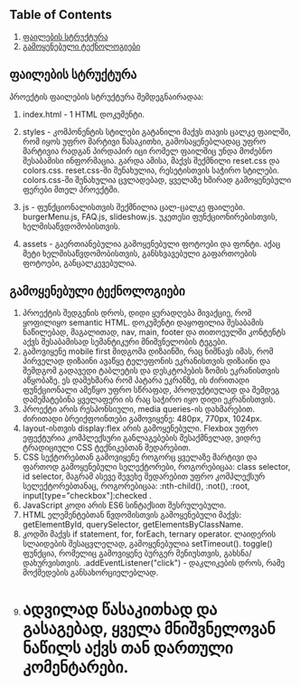 

## Table of Contents

1. [ფაილების სტრუქტურა](#structure)
2. [გამოყენებული ტექნოლოგიები](#technologies)
   
## ფაილების სტრუქტურა

პროექტის ფაილების სტრუქტურა შემდეგნაირადაა:
1. index.html - 1 HTML დოკუმენტი.
2. styles - კომპონენტის სტილები გატანილი მაქვს თავის ცალკე ფაილში, რომ იყოს უფრო მარტივი წასაკითხი, გამოსაყენებლადაც უფრო მარტივია რადგან პირდაპირ იცი რომელ ფაილშიც უნდა მოძებნო შესაბამისი ინფორმაცია.
            გარდა ამისა, მაქვს შექმნილი reset.css და colors.css.
            reset.css-ში შენახულია, რესეტისთვის საჭირო სტილები. colors.css-ში შენახულია ცვლადებად, ყველაზე ხშირად გამოყენებული ფერები მთელ პროექტში. 
            
3. js - ფუნქციონალისთვის შექმნილია ცალ-ცალკე ფაილები.
        burgerMenu.js, FAQ.js, slideshow.js. უკეთესი ფუნქციონირებისთვის, ხელმისაწვდომობისთვის.
4. assets - გაერთიანებულია გამოყენებული ფოტოები და ფონტი. აქაც მეტი ხელმისაწვდომობისთვის, განსხვავებული გაფართოების ფოტოები, განცალკევებულია.

## გამოყენებული ტექნოლოგიები
1. პროექტის შედგენის დროს, დიდი ყურადღება მივაქციე, რომ ყოფილიყო semantic HTML. დოკუმენტი დაყოფილია შესაბამის ნაწილებად, მაგალითად, nav, main, footer და თითოეულში კონტენტს აქვს შესაბამისად სემანტიკური მნიშვნელობის ტეგები.
2. გამოვიყენე mobile first მიდგომა დიზაინში, რაც ნიშნავს იმას, რომ პირველად დიზაინი ავაწყე ტელეფონის ეკრანისთვის დიზაინი და შემდგომ გადავედი ტაბლეტის და დესკტოპების ზომის ეკრანისთვის აწყობაზე. ეს დამეხმარა რომ პატარა ეკრანზე, ის ძირითადი ფუნქციონალი ამეწყო უფრო სწრაფად, პროდუქტიულად და შემდეგ დამემატებინა ყველაფერი ის რაც საჭირო იყო დიდი ეკრანისთვის. 
3.  პროექტი არის რესპონსიული, media queries-ის დახმარებით. ძირითადი ბრეიქფოინთები გამოვიყენე: 480px, 770px, 1024px.
4.  layout-ისთვის display:flex არის გამოყენებული. Flexbox უფრო ეფექტურია კომპლექსური განლაგებების შესაქმნელად, ვიდრე ტრადიციული CSS ტექნიკებთან შედარებით.
5.  CSS სექტორებთან გამოვიყენე როგორც ყველაზე მარტივი და ფართოდ გამოყენებული სელექტორები, როგორებიცაა: class selector, id selector, მაგრამ ასევე შევეხე შედარებით უფრო კომპლექსურ სელექტორებთანაც, როგორებიცაა:
:nth-child(), :not(), :root, input[type="checkbox"]:checked .
6.  JavaScript კოდი არის ES6 სინტაქსით შესრულებული.
7.  HTML ელემენტებთან წვდომისთვის გამოყენებული მაქვს: getElementById, querySelector, getElementsByClassName.
8.  კოდში მაქვს if statement, for, forEach, ternary operator.
    ლაიდერის სლაიდების შესაცვლელად, გამოყენებულია setTimeout().
    toggle() ფუნქცია, რომელიც გამოვიყენე ბურგერ მენიუსთვის, გახსნა/დახურვისთვის.
    .addEventListener("click") - დაკლიკების დროს, რამე მოქმედების განსახორციელებლად.
9. # ადვილად წასაკითხად და გასაგებად, ყველა მნიშვნელოვან ნაწილს აქვს თან დართული კომენტარები.
